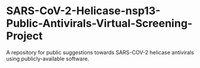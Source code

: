 # SARS-CoV-2-Helicase-nsp13-Public-Antivirals-Virtual-Screening-Project
A repository for public suggestions towards SARS-COV-2 helicase antivirals using publicly-available software. 

